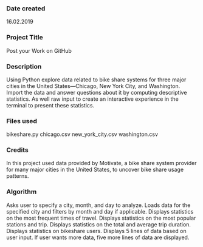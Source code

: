 ### Date created
16.02.2019

### Project Title
Post your Work on GitHub

### Description
Using Python explore data related to bike share systems for three major cities in the United States—Chicago, New York City, and Washington. Import the data and answer questions about it by computing descriptive statistics. As well raw input to create an interactive experience in the terminal to present these statistics.

### Files used
bikeshare.py
chicago.csv
new_york_city.csv
washington.csv

### Credits
In this project used data provided by Motivate, a bike share system provider for many major cities in the United States, to uncover bike share usage patterns.

### Algorithm

Asks user to specify a city, month, and day to analyze.
Loads data for the specified city and filters by month and day if applicable.
Displays statistics on the most frequent times of travel.
Displays statistics on the most popular stations and trip.
Displays statistics on the total and average trip duration.
Displays statistics on bikeshare users.
Displays 5 lines of data based on user input.
If user wants more data, five more lines of data are displayed.
